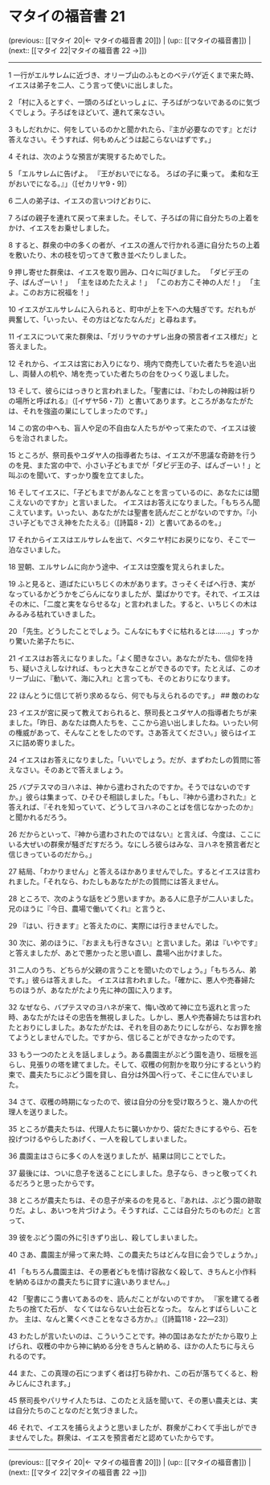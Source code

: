 # マタイの福音書 21

(previous:: [[マタイ 20|← マタイの福音書 20]]) | (up:: [[マタイの福音書]]) | (next:: [[マタイ 22|マタイの福音書 22 →]])

***


1 一行がエルサレムに近づき、オリーブ山のふもとのベテパゲ近くまで来た時、イエスは弟子を二人、こう言って使いに出しました。 

2 「村に入るとすぐ、一頭のろばといっしょに、子ろばがつないであるのに気づくでしょう。子ろばをほどいて、連れて来なさい。 

3 もしだれかに、何をしているのかと聞かれたら、『主が必要なのです』とだけ答えなさい。そうすれば、何もめんどうは起こらないはずです。」 

4 それは、次のような預言が実現するためでした。 

5 「エルサレムに告げよ。 『王がおいでになる。 ろばの子に乗って。 柔和な王がおいでになる。』」（[ゼカリヤ9・9]） 

6 二人の弟子は、イエスの言いつけどおりに、 

7 ろばの親子を連れて戻って来ました。そして、子ろばの背に自分たちの上着をかけ、イエスをお乗せしました。 

8 すると、群衆の中の多くの者が、イエスの進んで行かれる道に自分たちの上着を敷いたり、木の枝を切ってきて敷き並べたりしました。 

9 押し寄せた群衆は、イエスを取り囲み、口々に叫びました。 「ダビデ王の子、ばんざーい！」 「主をほめたたえよ！」 「このお方こそ神の人だ！」 「主よ。このお方に祝福を！」 

10 イエスがエルサレムに入られると、町中が上を下への大騒ぎです。だれもが興奮して、「いったい、その方はどなたなんだ」と尋ねます。 

11 イエスについて来た群衆は、「ガリラヤのナザレ出身の預言者イエス様だ」と答えました。 

12 それから、イエスは宮にお入りになり、境内で商売していた者たちを追い出し、両替人の机や、鳩を売っていた者たちの台をひっくり返しました。 

13 そして、彼らにはっきりと言われました。「聖書には、『わたしの神殿は祈りの場所と呼ばれる』（[イザヤ56・7]）と書いてあります。ところがあなたがたは、それを強盗の巣にしてしまったのです。」 

14 この宮の中へも、盲人や足の不自由な人たちがやって来たので、イエスは彼らを治されました。 

15 ところが、祭司長やユダヤ人の指導者たちは、イエスが不思議な奇跡を行うのを見、また宮の中で、小さい子どもまでが「ダビデ王の子、ばんざーい！」と叫ぶのを聞いて、すっかり腹を立てました。 

16 そしてイエスに、「子どもまでがあんなことを言っているのに、あなたには聞こえないのですか」と言いました。 イエスはお答えになりました。「もちろん聞こえています。いったい、あなたがたは聖書を読んだことがないのですか。『小さい子どもでさえ神をたたえる』（[詩篇8・2]）と書いてあるのを。」 

17 それからイエスはエルサレムを出て、ベタニヤ村にお戻りになり、そこで一泊なさいました。 

18 翌朝、エルサレムに向かう途中、イエスは空腹を覚えられました。 

19 ふと見ると、道ばたにいちじくの木があります。さっそくそばへ行き、実がなっているかどうかをごらんになりましたが、葉ばかりです。それで、イエスはその木に、「二度と実をならせるな」と言われました。すると、いちじくの木はみるみる枯れていきました。 

20 「先生。どうしたことでしょう。こんなにもすぐに枯れるとは……。」すっかり驚いた弟子たちに、 

21 イエスはお答えになりました。「よく聞きなさい。あなたがたも、信仰を持ち、疑いさえしなければ、もっと大きなことができるのです。たとえば、このオリーブ山に、『動いて、海に入れ』と言っても、そのとおりになります。 

22 ほんとうに信じて祈り求めるなら、何でも与えられるのです。」 ## 敵のわな 

23 イエスが宮に戻って教えておられると、祭司長とユダヤ人の指導者たちが来ました。「昨日、あなたは商人たちを、ここから追い出しましたね。いったい何の権威があって、そんなことをしたのです。さあ答えてください。」彼らはイエスに詰め寄りました。 

24 イエスはお答えになりました。「いいでしょう。だが、まずわたしの質問に答えなさい。そのあとで答えましょう。 

25 バプテスマのヨハネは、神から遣わされたのですか。そうではないのですか。」彼らは集まって、ひそひそ相談しました。「もし、『神から遣わされた』と答えれば、『それを知っていて、どうしてヨハネのことばを信じなかったのか』と聞かれるだろう。 

26 だからといって、『神から遣わされたのではない』と言えば、今度は、ここにいる大ぜいの群衆が騒ぎだすだろう。なにしろ彼らはみな、ヨハネを預言者だと信じきっているのだから。」 

27 結局、「わかりません」と答えるほかありませんでした。するとイエスは言われました。「それなら、わたしもあなたがたの質問には答えません。 

28 ところで、次のような話をどう思いますか。ある人に息子が二人いました。兄のほうに『今日、農場で働いてくれ』と言うと、 

29 『はい、行きます』と答えたのに、実際には行きませんでした。 

30 次に、弟のほうに、『おまえも行きなさい』と言いました。弟は『いやです』と答えましたが、あとで悪かったと思い直し、農場へ出かけました。 

31 二人のうち、どちらが父親の言うことを聞いたのでしょう。」「もちろん、弟です。」彼らは答えました。 イエスは言われました。「確かに、悪人や売春婦たちのほうが、あなたがたより先に神の国に入ります。 

32 なぜなら、バプテスマのヨハネが来て、悔い改めて神に立ち返れと言った時、あなたがたはその忠告を無視しました。しかし、悪人や売春婦たちは言われたとおりにしました。あなたがたは、それを目のあたりにしながら、なお罪を捨てようとしませんでした。ですから、信じることができなかったのです。 

33 もう一つのたとえを話しましょう。ある農園主がぶどう園を造り、垣根を巡らし、見張りの塔を建てました。そして、収穫の何割かを取り分にするという約束で、農夫たちにぶどう園を貸し、自分は外国へ行って、そこに住んでいました。 

34 さて、収穫の時期になったので、彼は自分の分を受け取ろうと、幾人かの代理人を送りました。 

35 ところが農夫たちは、代理人たちに襲いかかり、袋だたきにするやら、石を投げつけるやらしたあげく、一人を殺してしまいました。 

36 農園主はさらに多くの人を送りましたが、結果は同じことでした。 

37 最後には、ついに息子を送ることにしました。息子なら、きっと敬ってくれるだろうと思ったからです。 

38 ところが農夫たちは、その息子が来るのを見ると、『あれは、ぶどう園の跡取りだ。よし、あいつを片づけよう。そうすれば、ここは自分たちのものだ』と言って、 

39 彼をぶどう園の外に引きずり出し、殺してしまいました。 

40 さあ、農園主が帰って来た時、この農夫たちはどんな目に会うでしょうか。」 

41 「もちろん農園主は、その悪者どもを情け容赦なく殺して、きちんと小作料を納めるほかの農夫たちに貸すに違いありません。」 

42 「聖書にこう書いてあるのを、読んだことがないのですか。 『家を建てる者たちの捨てた石が、 なくてはならない土台石となった。 なんとすばらしいことか。 主は、なんと驚くべきことをなさる方か。』（[詩篇118・22―23]） 

43 わたしが言いたいのは、こういうことです。神の国はあなたがたから取り上げられ、収穫の中から神に納める分をきちんと納める、ほかの人たちに与えられるのです。 

44 また、この真理の石につまずく者は打ち砕かれ、この石が落ちてくると、粉みじんにされます。」 

45 祭司長やパリサイ人たちは、このたとえ話を聞いて、その悪い農夫とは、実は自分たちのことなのだと気づきました。 

46 それで、イエスを捕らえようと思いましたが、群衆がこわくて手出しができませんでした。群衆は、イエスを預言者だと認めていたからです。

***

(previous:: [[マタイ 20|← マタイの福音書 20]]) | (up:: [[マタイの福音書]]) | (next:: [[マタイ 22|マタイの福音書 22 →]])
